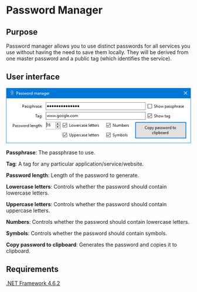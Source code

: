 # Password Manager
## Purpose
Password manager allows you to use distinct passwords for all services you use without having the need to save them locally.
They will be derived from one master password and a public tag (which identifies the service).

## User interface
![Main Window](main_window.png)

**Passphrase**: The passphrase to use.

**Tag**: A tag for any particular application/service/website.

**Password length**: Length of the password to generate.

**Lowercase letters**: Controls whether the password should contain lowercase letters.

**Uppercase letters**: Controls whether the password should contain uppercase letters.

**Numbers**: Controls whether the password should contain lowercase letters.

**Symbols**: Controls whether the password should contain symbols.

**Copy password to clipboard**: Generates the password and copies it to clipboard.

## Requirements
[.NET Framework 4.6.2](https://www.microsoft.com/en-us/download/details.aspx?id=53345)
